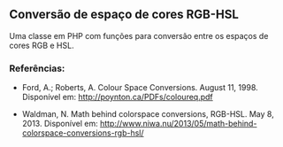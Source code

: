 ## Conversão de espaço de cores RGB-HSL

Uma classe em PHP com funções para conversão entre os espaços de cores RGB e HSL.

### Referências:

- Ford, A.; Roberts, A. Colour Space Conversions. August 11, 1998. Disponível em: <http://poynton.ca/PDFs/coloureq.pdf>

- Waldman, N. Math behind colorspace conversions, RGB-HSL. May 8, 2013. Disponível em: <http://www.niwa.nu/2013/05/math-behind-colorspace-conversions-rgb-hsl/>
